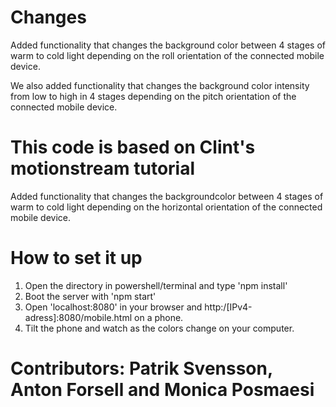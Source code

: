 # Changes
Added functionality that changes the background color
between 4 stages of warm to cold light depending on
the roll orientation of the connected mobile
device.

We also added functionality that changes the background color intensity from low to high in 4 stages depending on the  pitch orientation of the connected mobile device.

# This code is based on Clint's motionstream tutorial
Added functionality that changes the backgroundcolor
between 4 stages of warm to cold light depending on
the horizontal orientation of the connected mobile
device.

# How to set it up
1. Open the directory in powershell/terminal and type 'npm install'
2. Boot the server with 'npm start'
3. Open 'localhost:8080' in your browser and http:/[IPv4-adress]:8080/mobile.html on a phone.
4. Tilt the phone and watch as the colors change on your computer.

# Contributors: Patrik Svensson, Anton Forsell and Monica Posmaesi
